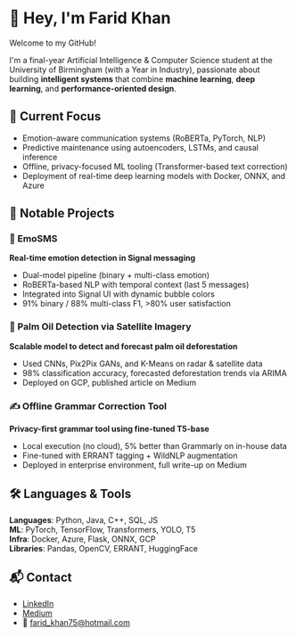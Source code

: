 # 👋 Hey, I'm Farid Khan

Welcome to my GitHub!

I'm a final-year Artificial Intelligence & Computer Science student at the University of Birmingham (with a Year in Industry), passionate about building **intelligent systems** that combine **machine learning**, **deep learning**, and **performance-oriented design**.

## 🔬 Current Focus

- Emotion-aware communication systems (RoBERTa, PyTorch, NLP)
- Predictive maintenance using autoencoders, LSTMs, and causal inference
- Offline, privacy-focused ML tooling (Transformer-based text correction)
- Deployment of real-time deep learning models with Docker, ONNX, and Azure

## 📌 Notable Projects

### 🧠 EmoSMS
**Real-time emotion detection in Signal messaging**
- Dual-model pipeline (binary + multi-class emotion)
- RoBERTa-based NLP with temporal context (last 5 messages)
- Integrated into Signal UI with dynamic bubble colors
- 91% binary / 88% multi-class F1, >80% user satisfaction

### 🌱 Palm Oil Detection via Satellite Imagery
**Scalable model to detect and forecast palm oil deforestation**
- Used CNNs, Pix2Pix GANs, and K-Means on radar & satellite data
- 98% classification accuracy, forecasted deforestation trends via ARIMA
- Deployed on GCP, published article on Medium

### ✍️ Offline Grammar Correction Tool
**Privacy-first grammar tool using fine-tuned T5-base**
- Local execution (no cloud), 5% better than Grammarly on in-house data
- Fine-tuned with ERRANT tagging + WildNLP augmentation
- Deployed in enterprise environment, full write-up on Medium

## 🛠️ Languages & Tools

**Languages**: Python, Java, C++, SQL, JS  
**ML**: PyTorch, TensorFlow, Transformers, YOLO, T5  
**Infra**: Docker, Azure, Flask, ONNX, GCP  
**Libraries**: Pandas, OpenCV, ERRANT, HuggingFace  

## 📬 Contact

- [LinkedIn](https://linkedin.com/in/faridmkhan)
- [Medium](https://medium.com/@farid_khan75)
- 📧 farid_khan75@hotmail.com